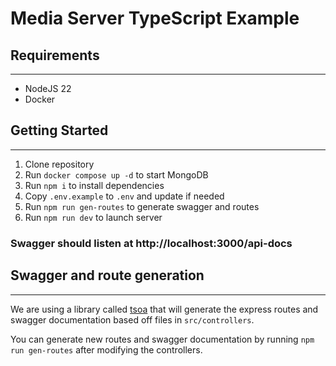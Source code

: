 # Media Server TypeScript Example

## Requirements

---
* NodeJS 22
* Docker

## Getting Started

---

1. Clone repository
2. Run `docker compose up -d` to start MongoDB
3. Run `npm i` to install dependencies
4. Copy `.env.example` to `.env` and update if needed
4. Run `npm run gen-routes` to generate swagger and routes
5. Run `npm run dev` to launch server

### Swagger should listen at http://localhost:3000/api-docs


## Swagger and route generation

---

We are using a library called [tsoa](https://github.com/lukeautry/tsoa) that will generate the express routes and swagger documentation based off files in `src/controllers`.

You can generate new routes and swagger documentation by running `npm run gen-routes` after modifying the controllers.

